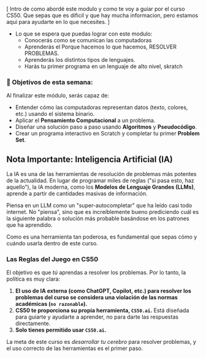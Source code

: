 
[
 Intro de como abordé este modulo y como te voy a guiar por el curso CS50. Que sepas que es dificil y que hay mucha informacion, pero estamos aqui para ayudarte en lo que necesites.
]

- Lo que se espera que puedas lograr con este modulo:
  - Conocerás como se comunican las computadoras
  - Aprenderás el Porque hacemos lo que hacemos, RESOLVER PROBLEMAS.
  - Aprenderás los distintos tipos de lenguajes.
  - Harás tu primer programa en un lenguaje de alto nivel, skratch

### 🎯 Objetivos de esta semana:

Al finalizar este módulo, serás capaz de:

-   Entender cómo las computadoras representan datos (texto, colores, etc.) usando el sistema binario.
-   Aplicar el **Pensamiento Computacional** a un problema.
-   Diseñar una solución paso a paso usando **Algoritmos** y **Pseudocódigo**.
-   Crear un programa interactivo en Scratch y completar tu primer **Problem Set**.
## Nota Importante: Inteligencia Artificial (IA)

La IA es una de las herramientas de resolución de problemas más potentes de la actualidad. En lugar de programar miles de reglas ("si pasa esto, haz aquello"), la IA moderna, como los **Modelos de Lenguaje Grandes (LLMs)**, aprende a partir de cantidades masivas de información.

Piensa en un LLM como un "super-autocompletar" que ha leído casi todo internet. No "piensa", sino que es increíblemente bueno prediciendo cuál es la siguiente palabra o solución más probable basándose en los patrones que ha aprendido.

Como es una herramienta tan poderosa, es fundamental que sepas cómo y cuándo usarla dentro de este curso.

### Las Reglas del Juego en CS50

El objetivo es que _tú_ aprendas a resolver los problemas. Por lo tanto, la política es muy clara:

1. **El uso de IA externa (como ChatGPT, Copilot, etc.) para resolver los problemas del curso se considera una violación de las normas académicas (`no razonable`).**    
2. **CS50 te proporciona su propia herramienta, `CS50.ai`.** Está diseñada para guiarte y ayudarte a aprender, no para darte las respuestas directamente.    
3. **Solo tienes permitido usar `CS50.ai`.**

La meta de este curso es _desarrollar tu cerebro_ para resolver problemas, y el uso correcto de las herramientas es el primer paso.